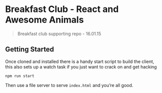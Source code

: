 # Breakfast Club - React and Awesome Animals

> Breakfast club supporting repo - 16.01.15


## Getting Started

Once cloned and installed there is a handy start script to build the client, this also sets up a watch task if you just want to crack on and get hacking

```
npm run start
```

Then use a file server to serve `index.html` and you’re all good.
